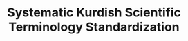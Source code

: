 ---
title: "Systematic Kurdish Scientific Terminology Standardization"
meta_title: "Kurdish Terminology Research - Scientific Vocabulary Standardization"
description: "Comprehensive framework for standardizing Kurdish scientific terminology across multiple academic domains."
draft: false
---